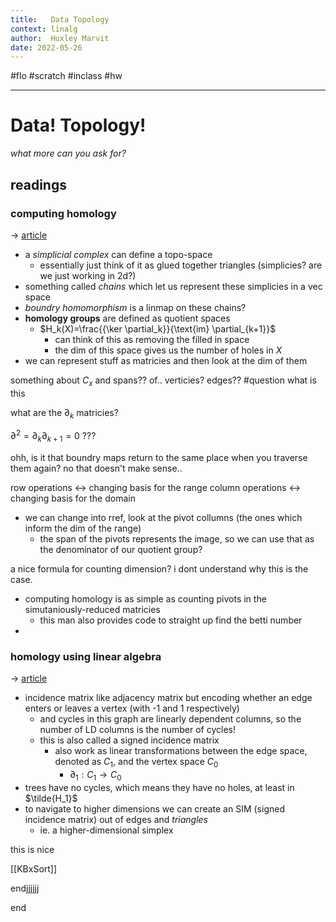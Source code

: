 ```yaml
---
title:   Data Topology
context: linalg
author:  Huxley Marvit
date: 2022-05-26
---
```


#flo #scratch  #inclass #hw

***
# Data! Topology!
*what more can you ask for?*
## readings
### computing homology
→ [article](https://jeremykun.com/2013/04/10/computing-homology/)

- a *simplicial complex* can define a topo-space
	- essentially just think of it as glued together triangles (simplicies? are we just working in 2d?)
- something called *chains* which let us represent these simplicies in a vec space
- *boundry homomorphism* is a linmap on these chains?
- **homology groups** are defined as quotient spaces
	- $H_k(X)=\frac{{\ker \partial_k}}{\text{im} \partial_{k+1}}$ 
		- can think of this as removing the filled in space
		- the dim of this space gives us the number of holes in $X$
- we can represent stuff as matricies and then look at the dim of them

something about $C_x$ and spans?? of.. verticies? edges?? #question what is this

what are the $\partial_k$ matricies?

$\partial^2 = \partial_k \partial_{k+1} = 0$ ???

ohh, is it that boundry maps return to the same place when you traverse them again?
no that doesn't make sense..

row operations ←> changing basis for the range
column operations ←> changing basis for the domain

- we can change into rref, look at the pivot collumns (the ones which inform the dim of the range)
	- the span of the pivots represents the image, so we can use that as the denominator of our quotient group?

a nice formula for counting dimension? i dont understand why this is the case.

- computing homology is as simple as counting pivots in the simutaniously-reduced matricies
	- this man also provides code to straight up find the betti number
- 

### homology using linear algebra
→ [article](https://osebje.famnit.upr.si/~russ.woodroofe/joshua-dean.pdf)

- incidence matrix like adjacency matrix but encoding whether an edge enters or leaves a vertex (with -1 and 1 respectively)
	- and cycles in this graph are linearly dependent columns, so the number of LD columns is the number of cycles!
	- this is also called a signed incidence matrix
		- also work as linear transformations between the edge space, denoted as $C_1$, and the vertex space $C_0$ 
			- $\partial_{1}: C_{1} \to C_{0}$
- trees have no cycles, which means they have no holes, at least in $\tilde{H_1}$
- to navigate to higher dimensions we can create an SIM (signed incidence matrix) out of edges and *triangles*
	- ie. a higher-dimensional simplex



$\text{this is nice}$



[[KBxSort]]

endjjjjjj

end

























